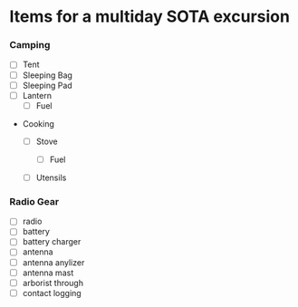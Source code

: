 # Items for a multiday SOTA excursion

### Camping

- [ ] Tent
- [ ] Sleeping Bag
- [ ] Sleeping Pad
- [ ] Lantern
  - [ ] Fuel
- Cooking
  - [ ] Stove
    - [ ] Fuel
  - [ ] Utensils


### Radio Gear
- [ ] radio
- [ ] battery
- [ ] battery charger
- [ ] antenna
- [ ] antenna anylizer
- [ ] antenna mast
- [ ] arborist through
- [ ] contact logging